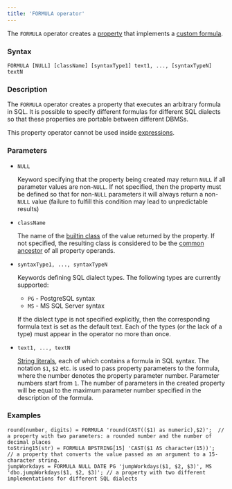 ```yaml
---
title: 'FORMULA operator'
---
```


The `FORMULA` operator creates a [property](Properties.md) that implements a [custom formula](Custom_formula_FORMULA_.md).

### Syntax

    FORMULA [NULL] [className] [syntaxType1] text1, ..., [syntaxTypeN] textN

### Description

The `FORMULA` operator creates a property that executes an arbitrary formula in SQL. It is possible to specify different formulas for different SQL dialects so that these properties are portable between different DBMSs. 

This property operator cannot be used inside [expressions](Expression.md).

### Parameters

- `NULL`

    Keyword specifying that the property being created may return `NULL` if all parameter values are non-`NULL`. If not specified, then the property must be defined so that for non-`NULL` parameters it will always return a non-`NULL` value (failure to fulfill this condition may lead to unpredictable results)

- `className`

    The name of the [builtin class](Built-in_classes.md) of the value returned by the property. If not specified, the resulting class is considered to be the [common ancestor](Built-in_classes.md#commonparentclass) of all property operands.

- `syntaxType1, ..., syntaxTypeN`

    Keywords defining SQL dialect types. The following types are currently supported:

    - `PG` - PostgreSQL syntax
    - `MS` - MS SQL Server syntax

  If the dialect type is not specified explicitly, then the corresponding formula text is set as the default text. Each of the types (or the lack of a type) must appear in the operator no more than once.

-   `text1, ..., textN`

    [String literals](IDs.md#strliteral-broken), each of which contains a formula in SQL syntax. The notation `$1`, `$2` etc. is used to pass property parameters to the formula, where the number denotes the property parameter number. Parameter numbers start from `1`. The number of parameters in the created property will be equal to the maximum parameter number specified in the description of the formula.

### Examples

```lsf
round(number, digits) = FORMULA 'round(CAST(($1) as numeric),$2)';  // a property with two parameters: a rounded number and the number of decimal places
toString15(str) = FORMULA BPSTRING[15] 'CAST($1 AS character(15))';   // a property that converts the value passed as an argument to a 15-character string.
jumpWorkdays = FORMULA NULL DATE PG 'jumpWorkdays($1, $2, $3)', MS 'dbo.jumpWorkdays($1, $2, $3)'; // a property with two different implementations for different SQL dialects
```
